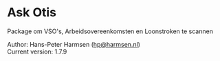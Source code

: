# Ask Otis

Package om VSO's, Arbeidsovereenkomsten en Loonstroken te scannen

Author: Hans-Peter Harmsen (hp@harmsen.nl) \
Current version: 1.7.9

